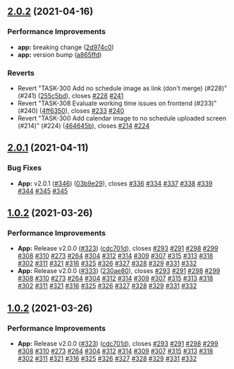 ## [2.0.2](https://github.com/pectom/nurse-scheduling-problem-frontend/compare/v2.0.1...v2.0.2) (2021-04-16)


### Performance Improvements

* **app:** breaking change ([2d974c0](https://github.com/pectom/nurse-scheduling-problem-frontend/commit/2d974c07a22f24e879a6883879b23c66a3065d15))
* **app:** version bump ([a865ffd](https://github.com/pectom/nurse-scheduling-problem-frontend/commit/a865ffd078634ef8e0512e740e8cef5120885564))


### Reverts

* Revert "TASK-300 Add no schedule image as link (don't merge) (#228)" (#241) ([255c5bd](https://github.com/pectom/nurse-scheduling-problem-frontend/commit/255c5bdfda1649ed1033d5a47d224e9bab9c98e9)), closes [#228](https://github.com/pectom/nurse-scheduling-problem-frontend/issues/228) [#241](https://github.com/pectom/nurse-scheduling-problem-frontend/issues/241)
* Revert "TASK-308 Evaluate working time issues on frontend (#233)" (#240) ([4ff6350](https://github.com/pectom/nurse-scheduling-problem-frontend/commit/4ff6350c1e3c1eed5044a2c808ec8715cf76461c)), closes [#233](https://github.com/pectom/nurse-scheduling-problem-frontend/issues/233) [#240](https://github.com/pectom/nurse-scheduling-problem-frontend/issues/240)
* Revert "TASK-300 Add calendar image to no schedule uploaded screen (#214)" (#224) ([464645b](https://github.com/pectom/nurse-scheduling-problem-frontend/commit/464645b223303694e853fe066e9d28d47d1e3a48)), closes [#214](https://github.com/pectom/nurse-scheduling-problem-frontend/issues/214) [#224](https://github.com/pectom/nurse-scheduling-problem-frontend/issues/224)

## [2.0.1](https://github.com/Project-Summer-AI-Lab-Glider/nurse-scheduling-problem-frontend/compare/v2.0.0...v2.0.1) (2021-04-11)


### Bug Fixes

* **App:** v2.0.1 ([#346](https://github.com/Project-Summer-AI-Lab-Glider/nurse-scheduling-problem-frontend/issues/346)) ([03b9e29](https://github.com/Project-Summer-AI-Lab-Glider/nurse-scheduling-problem-frontend/commit/03b9e29991b533806a6a2023c73f69fe041d7d99)), closes [#336](https://github.com/Project-Summer-AI-Lab-Glider/nurse-scheduling-problem-frontend/issues/336) [#334](https://github.com/Project-Summer-AI-Lab-Glider/nurse-scheduling-problem-frontend/issues/334) [#337](https://github.com/Project-Summer-AI-Lab-Glider/nurse-scheduling-problem-frontend/issues/337) [#338](https://github.com/Project-Summer-AI-Lab-Glider/nurse-scheduling-problem-frontend/issues/338) [#339](https://github.com/Project-Summer-AI-Lab-Glider/nurse-scheduling-problem-frontend/issues/339) [#344](https://github.com/Project-Summer-AI-Lab-Glider/nurse-scheduling-problem-frontend/issues/344) [#345](https://github.com/Project-Summer-AI-Lab-Glider/nurse-scheduling-problem-frontend/issues/345) [#345](https://github.com/Project-Summer-AI-Lab-Glider/nurse-scheduling-problem-frontend/issues/345)

## [1.0.2](https://github.com/Project-Summer-AI-Lab-Glider/nurse-scheduling-problem-frontend/compare/v1.0.1...v1.0.2) (2021-03-26)


### Performance Improvements

* **App:** Release v2.0.0 ([#323](https://github.com/Project-Summer-AI-Lab-Glider/nurse-scheduling-problem-frontend/issues/323)) ([cdc701d](https://github.com/Project-Summer-AI-Lab-Glider/nurse-scheduling-problem-frontend/commit/cdc701dbc0ba267275cdaa4f0a06d22441d1ea6b)), closes [#293](https://github.com/Project-Summer-AI-Lab-Glider/nurse-scheduling-problem-frontend/issues/293) [#291](https://github.com/Project-Summer-AI-Lab-Glider/nurse-scheduling-problem-frontend/issues/291) [#298](https://github.com/Project-Summer-AI-Lab-Glider/nurse-scheduling-problem-frontend/issues/298) [#299](https://github.com/Project-Summer-AI-Lab-Glider/nurse-scheduling-problem-frontend/issues/299) [#308](https://github.com/Project-Summer-AI-Lab-Glider/nurse-scheduling-problem-frontend/issues/308) [#310](https://github.com/Project-Summer-AI-Lab-Glider/nurse-scheduling-problem-frontend/issues/310) [#273](https://github.com/Project-Summer-AI-Lab-Glider/nurse-scheduling-problem-frontend/issues/273) [#264](https://github.com/Project-Summer-AI-Lab-Glider/nurse-scheduling-problem-frontend/issues/264) [#304](https://github.com/Project-Summer-AI-Lab-Glider/nurse-scheduling-problem-frontend/issues/304) [#312](https://github.com/Project-Summer-AI-Lab-Glider/nurse-scheduling-problem-frontend/issues/312) [#314](https://github.com/Project-Summer-AI-Lab-Glider/nurse-scheduling-problem-frontend/issues/314) [#309](https://github.com/Project-Summer-AI-Lab-Glider/nurse-scheduling-problem-frontend/issues/309) [#307](https://github.com/Project-Summer-AI-Lab-Glider/nurse-scheduling-problem-frontend/issues/307) [#315](https://github.com/Project-Summer-AI-Lab-Glider/nurse-scheduling-problem-frontend/issues/315) [#313](https://github.com/Project-Summer-AI-Lab-Glider/nurse-scheduling-problem-frontend/issues/313) [#318](https://github.com/Project-Summer-AI-Lab-Glider/nurse-scheduling-problem-frontend/issues/318) [#302](https://github.com/Project-Summer-AI-Lab-Glider/nurse-scheduling-problem-frontend/issues/302) [#311](https://github.com/Project-Summer-AI-Lab-Glider/nurse-scheduling-problem-frontend/issues/311) [#321](https://github.com/Project-Summer-AI-Lab-Glider/nurse-scheduling-problem-frontend/issues/321) [#316](https://github.com/Project-Summer-AI-Lab-Glider/nurse-scheduling-problem-frontend/issues/316) [#325](https://github.com/Project-Summer-AI-Lab-Glider/nurse-scheduling-problem-frontend/issues/325) [#326](https://github.com/Project-Summer-AI-Lab-Glider/nurse-scheduling-problem-frontend/issues/326) [#327](https://github.com/Project-Summer-AI-Lab-Glider/nurse-scheduling-problem-frontend/issues/327) [#328](https://github.com/Project-Summer-AI-Lab-Glider/nurse-scheduling-problem-frontend/issues/328) [#329](https://github.com/Project-Summer-AI-Lab-Glider/nurse-scheduling-problem-frontend/issues/329) [#331](https://github.com/Project-Summer-AI-Lab-Glider/nurse-scheduling-problem-frontend/issues/331) [#332](https://github.com/Project-Summer-AI-Lab-Glider/nurse-scheduling-problem-frontend/issues/332)
* **App:** Release v2.0.0 ([#333](https://github.com/Project-Summer-AI-Lab-Glider/nurse-scheduling-problem-frontend/issues/333)) ([230ae80](https://github.com/Project-Summer-AI-Lab-Glider/nurse-scheduling-problem-frontend/commit/230ae801544da6f6f97844bac4c70d0383d1c6af)), closes [#293](https://github.com/Project-Summer-AI-Lab-Glider/nurse-scheduling-problem-frontend/issues/293) [#291](https://github.com/Project-Summer-AI-Lab-Glider/nurse-scheduling-problem-frontend/issues/291) [#298](https://github.com/Project-Summer-AI-Lab-Glider/nurse-scheduling-problem-frontend/issues/298) [#299](https://github.com/Project-Summer-AI-Lab-Glider/nurse-scheduling-problem-frontend/issues/299) [#308](https://github.com/Project-Summer-AI-Lab-Glider/nurse-scheduling-problem-frontend/issues/308) [#310](https://github.com/Project-Summer-AI-Lab-Glider/nurse-scheduling-problem-frontend/issues/310) [#273](https://github.com/Project-Summer-AI-Lab-Glider/nurse-scheduling-problem-frontend/issues/273) [#264](https://github.com/Project-Summer-AI-Lab-Glider/nurse-scheduling-problem-frontend/issues/264) [#304](https://github.com/Project-Summer-AI-Lab-Glider/nurse-scheduling-problem-frontend/issues/304) [#312](https://github.com/Project-Summer-AI-Lab-Glider/nurse-scheduling-problem-frontend/issues/312) [#314](https://github.com/Project-Summer-AI-Lab-Glider/nurse-scheduling-problem-frontend/issues/314) [#309](https://github.com/Project-Summer-AI-Lab-Glider/nurse-scheduling-problem-frontend/issues/309) [#307](https://github.com/Project-Summer-AI-Lab-Glider/nurse-scheduling-problem-frontend/issues/307) [#315](https://github.com/Project-Summer-AI-Lab-Glider/nurse-scheduling-problem-frontend/issues/315) [#313](https://github.com/Project-Summer-AI-Lab-Glider/nurse-scheduling-problem-frontend/issues/313) [#318](https://github.com/Project-Summer-AI-Lab-Glider/nurse-scheduling-problem-frontend/issues/318) [#302](https://github.com/Project-Summer-AI-Lab-Glider/nurse-scheduling-problem-frontend/issues/302) [#311](https://github.com/Project-Summer-AI-Lab-Glider/nurse-scheduling-problem-frontend/issues/311) [#321](https://github.com/Project-Summer-AI-Lab-Glider/nurse-scheduling-problem-frontend/issues/321) [#316](https://github.com/Project-Summer-AI-Lab-Glider/nurse-scheduling-problem-frontend/issues/316) [#325](https://github.com/Project-Summer-AI-Lab-Glider/nurse-scheduling-problem-frontend/issues/325) [#326](https://github.com/Project-Summer-AI-Lab-Glider/nurse-scheduling-problem-frontend/issues/326) [#327](https://github.com/Project-Summer-AI-Lab-Glider/nurse-scheduling-problem-frontend/issues/327) [#328](https://github.com/Project-Summer-AI-Lab-Glider/nurse-scheduling-problem-frontend/issues/328) [#329](https://github.com/Project-Summer-AI-Lab-Glider/nurse-scheduling-problem-frontend/issues/329) [#331](https://github.com/Project-Summer-AI-Lab-Glider/nurse-scheduling-problem-frontend/issues/331) [#332](https://github.com/Project-Summer-AI-Lab-Glider/nurse-scheduling-problem-frontend/issues/332)

## [1.0.2](https://github.com/Project-Summer-AI-Lab-Glider/nurse-scheduling-problem-frontend/compare/v1.0.1...v1.0.2) (2021-03-26)


### Performance Improvements

* **App:** Release v2.0.0 ([#323](https://github.com/Project-Summer-AI-Lab-Glider/nurse-scheduling-problem-frontend/issues/323)) ([cdc701d](https://github.com/Project-Summer-AI-Lab-Glider/nurse-scheduling-problem-frontend/commit/cdc701dbc0ba267275cdaa4f0a06d22441d1ea6b)), closes [#293](https://github.com/Project-Summer-AI-Lab-Glider/nurse-scheduling-problem-frontend/issues/293) [#291](https://github.com/Project-Summer-AI-Lab-Glider/nurse-scheduling-problem-frontend/issues/291) [#298](https://github.com/Project-Summer-AI-Lab-Glider/nurse-scheduling-problem-frontend/issues/298) [#299](https://github.com/Project-Summer-AI-Lab-Glider/nurse-scheduling-problem-frontend/issues/299) [#308](https://github.com/Project-Summer-AI-Lab-Glider/nurse-scheduling-problem-frontend/issues/308) [#310](https://github.com/Project-Summer-AI-Lab-Glider/nurse-scheduling-problem-frontend/issues/310) [#273](https://github.com/Project-Summer-AI-Lab-Glider/nurse-scheduling-problem-frontend/issues/273) [#264](https://github.com/Project-Summer-AI-Lab-Glider/nurse-scheduling-problem-frontend/issues/264) [#304](https://github.com/Project-Summer-AI-Lab-Glider/nurse-scheduling-problem-frontend/issues/304) [#312](https://github.com/Project-Summer-AI-Lab-Glider/nurse-scheduling-problem-frontend/issues/312) [#314](https://github.com/Project-Summer-AI-Lab-Glider/nurse-scheduling-problem-frontend/issues/314) [#309](https://github.com/Project-Summer-AI-Lab-Glider/nurse-scheduling-problem-frontend/issues/309) [#307](https://github.com/Project-Summer-AI-Lab-Glider/nurse-scheduling-problem-frontend/issues/307) [#315](https://github.com/Project-Summer-AI-Lab-Glider/nurse-scheduling-problem-frontend/issues/315) [#313](https://github.com/Project-Summer-AI-Lab-Glider/nurse-scheduling-problem-frontend/issues/313) [#318](https://github.com/Project-Summer-AI-Lab-Glider/nurse-scheduling-problem-frontend/issues/318) [#302](https://github.com/Project-Summer-AI-Lab-Glider/nurse-scheduling-problem-frontend/issues/302) [#311](https://github.com/Project-Summer-AI-Lab-Glider/nurse-scheduling-problem-frontend/issues/311) [#321](https://github.com/Project-Summer-AI-Lab-Glider/nurse-scheduling-problem-frontend/issues/321) [#316](https://github.com/Project-Summer-AI-Lab-Glider/nurse-scheduling-problem-frontend/issues/316) [#325](https://github.com/Project-Summer-AI-Lab-Glider/nurse-scheduling-problem-frontend/issues/325) [#326](https://github.com/Project-Summer-AI-Lab-Glider/nurse-scheduling-problem-frontend/issues/326) [#327](https://github.com/Project-Summer-AI-Lab-Glider/nurse-scheduling-problem-frontend/issues/327) [#328](https://github.com/Project-Summer-AI-Lab-Glider/nurse-scheduling-problem-frontend/issues/328) [#329](https://github.com/Project-Summer-AI-Lab-Glider/nurse-scheduling-problem-frontend/issues/329) [#331](https://github.com/Project-Summer-AI-Lab-Glider/nurse-scheduling-problem-frontend/issues/331) [#332](https://github.com/Project-Summer-AI-Lab-Glider/nurse-scheduling-problem-frontend/issues/332)
